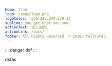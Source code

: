 ```yaml
---
home: true
logo: /imgs/logo.png
logoColor: rgba(245,244,239,1)
subline: you get what you sow.
actionText: 进入文档1
actionLink: /docs/
footer: All Rights Reserved. © 2018, talltotal.
---
```


::: danger
dsf
:::

dsfas